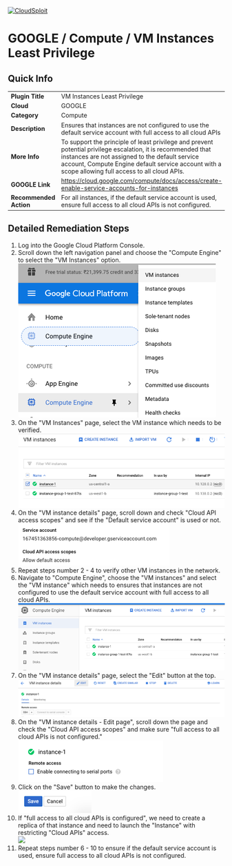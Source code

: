 [![CloudSploit](https://cloudsploit.com/img/logo-new-big-text-100.png "CloudSploit")](https://cloudsploit.com)

# GOOGLE / Compute / VM Instances Least Privilege

## Quick Info

| | |
|-|-|
| **Plugin Title** | VM Instances Least Privilege |
| **Cloud** | GOOGLE |
| **Category** | Compute |
| **Description** | Ensures that instances are not configured to use the default service account with full access to all cloud APIs |
| **More Info** | To support the principle of least privilege and prevent potential privilege escalation, it is recommended that instances are not assigned to the default service account, Compute Engine default service account with a scope allowing full access to all cloud APIs. |
| **GOOGLE Link** | https://cloud.google.com/compute/docs/access/create-enable-service-accounts-for-instances |
| **Recommended Action** | For all instances, if the default service account is used, ensure full access to all cloud APIs is not configured. |

## Detailed Remediation Steps
1. Log into the Google Cloud Platform Console.
2. Scroll down the left navigation panel and choose the "Compute Engine" to select the "VM Instances" option. </br> <img src="/resources/google/compute/vm-instances-least-privilege/step2.png"/>
3. On the "VM Instances" page, select the VM instance which needs to be verified. </br> <img src="/resources/google/compute/vm-instances-least-privilege/step3.png"/>
4. On the "VM instance details" page, scroll down and check "Cloud API access scopes" and see if the "Default service account" is used or not.</br> <img src="/resources/google/compute/vm-instances-least-privilege/step4.png"/>
5. Repeat steps number 2 - 4 to verify other VM instances in the network.</br>
6. Navigate to "Compute Engine", choose the "VM instances" and select the "VM instance" which needs to ensures that instances are not configured to use the default service account with full access to all cloud APIs.</br> <img src="/resources/google/compute/ip-forwarding-disabled/step6.png"/>
7. On the "VM instance details" page, select the "Edit" button at the top.</br> <img src="/resources/google/compute/connect-serial-ports-disabled/step7.png"/>
8. On the "VM instance details - Edit page", scroll down the page and check the "Cloud API access scopes" and make sure "full access to all cloud APIs is not configured." </br> <img src="/resources/google/compute/connect-serial-ports-disabled/step8.png"/>
9. Click on the "Save" button to make the changes.</br> <img src="/resources/google/compute/vm-instances-least-privilege/step9.png"/>
10. If "full access to all cloud APIs is configured", we need to create a replica of that instance and need to launch the "Instance" with restricting "Cloud APIs" access.</br> <img src="/resources/google/compute/connect-serial-ports-disabled/step10.png"/>
11. Repeat steps number 6 - 10  to ensure if the default service account is used, ensure full access to all cloud APIs is not configured.</br>

